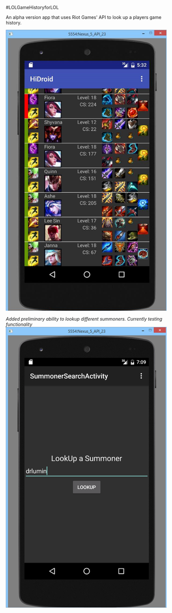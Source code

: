 #LOLGameHistoryforLOL

An alpha version app that uses Riot Games' API to look up a players game history.

![Screenshot of current build](ScreenShot.png "Current Build")

*Added preliminary ability to lookup different summoners. Currently testing functionality*
![Screenshot of summoner lookup](LookupScreenShot.png "Alpha lookup build")
